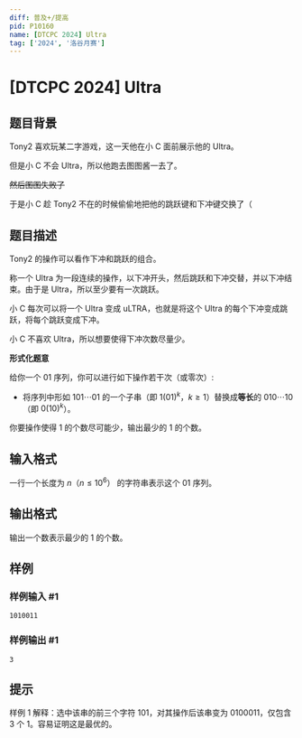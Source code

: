```yaml
---
diff: 普及+/提高
pid: P10160
name: [DTCPC 2024] Ultra
tag: ['2024', '洛谷月赛']
---
```

# [DTCPC 2024] Ultra
## 题目背景

Tony2 喜欢玩某二字游戏，这一天他在小 C 面前展示他的 $\text{Ultra}$。

但是小 C 不会 $\text{Ultra}$，所以他跑去图图酱一去了。

~~然后图图失败了~~

于是小 C 趁 Tony2 不在的时候偷偷地把他的跳跃键和下冲键交换了（
## 题目描述

Tony2 的操作可以看作下冲和跳跃的组合。

称一个 $\text{Ultra}$ 为一段连续的操作，以下冲开头，然后跳跃和下冲交替，并以下冲结束。由于是 $\text{Ultra}$，所以至少要有一次跳跃。

小 C 每次可以将一个 $\text{Ultra}$ 变成 $\text{uLTRA}$，也就是将这个 $\text{Ultra}$ 的每个下冲变成跳跃，将每个跳跃变成下冲。

小 C 不喜欢 $\text{Ultra}$，所以想要使得下冲次数尽量少。

**形式化题意**

给你一个 $01$ 序列，你可以进行如下操作若干次（或零次）:

- 将序列中形如 $101\cdots01$ 的一个子串（即 $1(01)^k$，$k\ge 1$）替换成**等长**的 $010\cdots10$（即 $0(10)^k$）。

你要操作使得 $1$ 的个数尽可能少，输出最少的 $1$ 的个数。
## 输入格式

一行一个长度为 $n$（$n\le 10^6$） 的字符串表示这个 $01$ 序列。
## 输出格式

输出一个数表示最少的 $1$ 的个数。
## 样例

### 样例输入 #1
```
1010011
```
### 样例输出 #1
```
3
```
## 提示

样例 $1$ 解释：选中该串的前三个字符 $101$，对其操作后该串变为 $0100011$，仅包含 $3$ 个 $1$。容易证明这是最优的。
